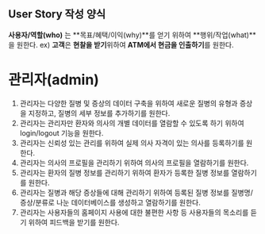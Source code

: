 ## User Story 작성 양식
**사용자/역할(who)** 는 **목표/혜택/이익(why)**를 얻기 위하여 **행위/작업(what)**을 원한다.
ex) **고객**은 **현찰을 받기**위하여 **ATM에서 현금을 인출하기**를 원한다.

# 관리자(admin)

1. 관리자는 다양한 질병 및 증상의 데이터 구축을 위하여 새로운 질병의 유형과 증상을 지정하고, 질병의 세부 정보를 추가하기를 원한다.
2. 관리자는 관리자만 환자와 의사의 개별 데이터를 열람할 수 있도록 하기 위하여 login/logout 기능을 원한다.
3. 관리자는 신뢰성 있는 관리를 위하여 실제 의사 자격이 있는 의사를 등록하기를 원한다.
4. 관리자는 의사의 프로필을 관리하기 위하여 의사의 프로필을 열람하기를 원한다.
5. 관리자는 환자의 질병 정보를 관리하기 위하여 환자가 등록한 질병 정보를 열람하기를 원한다.
6. 관리자는 질병과 해당 증상들에 대해 관리하기 위하여 등록된 질병 정보를 질병명/증상/분류로 나눈 데이터베이스를 생성하고 열람하기를 원한다.
7. 관리자는 사용자들의 홈페이지 사용에 대한 불편한 사항 등 사용자들의 목소리를 듣기 위하여 피드백을 받기를 원한다.

